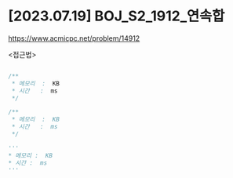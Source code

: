 #   [2023.07.19] BOJ_S2_1912_연속합
https://www.acmicpc.net/problem/14912

<접근법>

```
```




```java
/**
 * 메모리  :  KB
 * 시간   :  ms
 */
```



```js
/**
 * 메모리  :  KB
 * 시간   :  ms
 */
```




```python
'''
* 메모리 :  KB
* 시간 :  ms
'''
```
